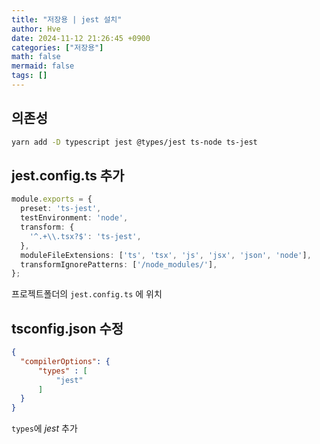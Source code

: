 ```yaml
---
title: "저장용 | jest 설치"
author: Hve
date: 2024-11-12 21:26:45 +0900
categories: ["저장용"]
math: false
mermaid: false
tags: []
---
```


## 의존성

```bash
yarn add -D typescript jest @types/jest ts-node ts-jest 
```

## jest.config.ts 추가

```ts
module.exports = {
  preset: 'ts-jest',
  testEnvironment: 'node',
  transform: {
    '^.+\\.tsx?$': 'ts-jest',
  },
  moduleFileExtensions: ['ts', 'tsx', 'js', 'jsx', 'json', 'node'],
  transformIgnorePatterns: ['/node_modules/'],
};
```
프로젝트폴더의 `jest.config.ts` 에 위치

## tsconfig.json 수정

```json
{
  "compilerOptions": {
      "types" : [
          "jest"
      ]
  }
}
```

`types`에 *jest* 추가